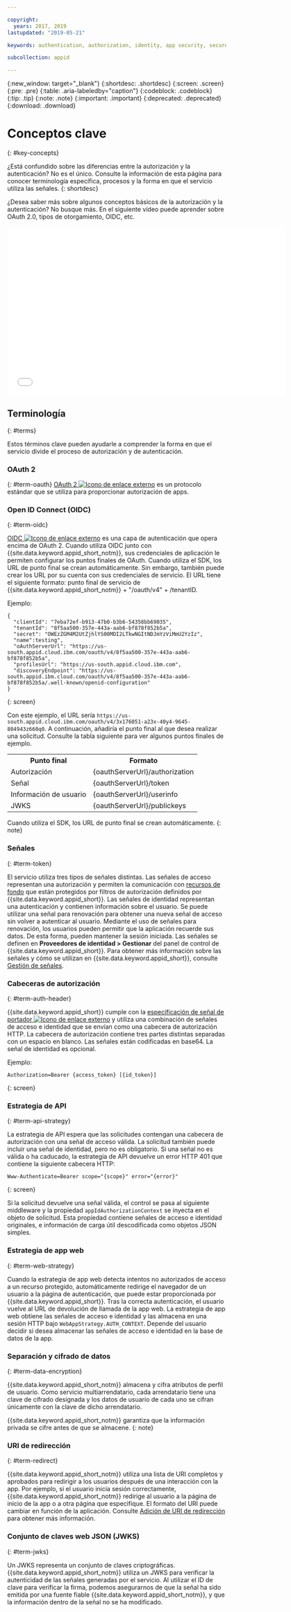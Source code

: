 ```yaml
---

copyright:
  years: 2017, 2019
lastupdated: "2019-05-21"

keywords: authentication, authorization, identity, app security, secure, access, tokens

subcollection: appid

---
```


{:new_window: target="_blank"}
{:shortdesc: .shortdesc}
{:screen: .screen}
{:pre: .pre}
{:table: .aria-labeledby="caption"}
{:codeblock: .codeblock}
{:tip: .tip}
{:note: .note}
{:important: .important}
{:deprecated: .deprecated}
{:download: .download}

# Conceptos clave
{: #key-concepts}

¿Está confundido sobre las diferencias entre la autorización y la autenticación? No es el único. Consulte la información de esta página para conocer terminología específica, procesos y la forma en que el servicio utiliza las señales.
{: shortdesc}

¿Desea saber más sobre algunos conceptos básicos de la autorización y la autenticación? No busque más. En el siguiente vídeo puede aprender sobre OAuth 2.0, tipos de otorgamiento, OIDC, etc.

<iframe class="embed-responsive-item" id="about-appid-basics" title="Acerca de {{site.data.keyword.appid_short_notm}}" type="text/html" width="640" height="390" src="//www.youtube.com/embed/ndlk-ZhKGXM?rel=0" frameborder="0" webkitallowfullscreen mozallowfullscreen allowfullscreen> </iframe>


## Terminología
{: #terms}

Estos términos clave pueden ayudarle a comprender la forma en que el servicio divide el proceso de autorización y de autenticación.

### OAuth 2
{: #term-oauth}
<a href="https://tools.ietf.org/html/rfc6749" target="_blank">OAuth 2 <img src="../../icons/launch-glyph.svg" alt="Icono de enlace externo"></a> es un protocolo estándar que se utiliza para proporcionar autorización de apps.


### Open ID Connect (OIDC)
{: #term-oidc}

<a href="https://openid.net/developers/specs/" target="_blank">OIDC <img src="../../icons/launch-glyph.svg" alt="Icono de enlace externo"></a> es una capa de autenticación que opera encima de OAuth 2. Cuando utiliza OIDC junto con {{site.data.keyword.appid_short_notm}}, sus credenciales de aplicación le permiten configurar los puntos finales de OAuth. Cuando utiliza el SDK, los URL de punto final se crean automáticamente. Sin embargo, también puede crear los URL por su cuenta con sus credenciales de servicio. El URL tiene el siguiente formato: punto final de servicio de {{site.data.keyword.appid_short_notm}} + "/oauth/v4" + /tenantID.

Ejemplo:

```
{
  "clientId": "7eba72ef-b913-47b0-b3b6-54358bb69035",
  "tenantId": "8f5aa500-357e-443a-aab6-bf878f852b5a",
  "secret": "OWEzZGM4M2UtZjhlYS00MDI2LTkwNGItNDJmYzViMmU2YzIz",
  "name":testing",
  "oAuthServerUrl": "https://us-south.appid.cloud.ibm.com/oauth/v4/8f5aa500-357e-443a-aab6-bf878f852b5a",
  "profilesUrl": "https://us-south.appid.cloud.ibm.com",
  "discoveryEndpoint": "https://us-south.appid.ibm.cloud.com/oauth/v4/8f5aa500-357e-443a-aab6-bf878f852b5a/.well-known/openid-configuration"
}
```
{: screen}

Con este ejemplo, el URL sería `https://us-south.appid.cloud.ibm.com/oauth/v4/3x176051-a23x-40y4-9645-804943z660q0`. A continuación, añadiría el punto final al que desea realizar una solicitud. Consulte la tabla siguiente para ver algunos puntos finales de ejemplo.

<table>
  <tr>
    <th>Punto final</th>
    <th>Formato</th>
  </tr>
  <tr>
    <td>Autorización</td>
    <td>{oauthServerUrl}/authorization</td>
  </tr>
  <tr>
    <td>Señal</td>
    <td>{oauthServerUrl}/token</td>
  </tr>
  <tr>
    <td>Información de usuario</td>
    <td>{oauthServerUrl}/userinfo</td>
  </tr>
  <tr>
    <td>JWKS</td>
    <td>{oauthServerUrl}/publickeys</td>
  </tr>
</table>

Cuando utiliza el SDK, los URL de punto final se crean automáticamente.
{: note}

### Señales
{: #term-token}

El servicio utiliza tres tipos de señales distintas. Las señales de acceso representan una autorización y permiten la comunicación con [recursos de fondo](/docs/services/appid?topic=appid-backend) que están protegidos por filtros de autorización definidos por {{site.data.keyword.appid_short}}. Las señales de identidad representan una autenticación y contienen información sobre el usuario. Se puede utilizar una señal para renovación para obtener una nueva señal de acceso sin volver a autenticar al usuario. Mediante el uso de señales para renovación, los usuarios pueden permitir que la aplicación recuerde sus datos. De esta forma, pueden mantener la sesión iniciada. Las señales se definen en **Proveedores de identidad > Gestionar** del panel de control de {{site.data.keyword.appid_short}}. Para obtener más información sobre las señales y cómo se utilizan en {{site.data.keyword.appid_short}}, consulte [Gestión de señales](/docs/services/appid?topic=appid-tokens#tokens).

### Cabeceras de autorización
{: #term-auth-header}

{{site.data.keyword.appid_short}} cumple con la <a href="https://tools.ietf.org/html/rfc6750" target="blank">especificación de señal de portador <img src="../../icons/launch-glyph.svg" alt="Icono de enlace externo"></a> y utiliza una combinación de señales de acceso e identidad que se envían como una cabecera de autorización HTTP. La cabecera de autorización contiene tres partes distintas separadas con un espacio en blanco. Las señales están codificadas en base64. La señal de identidad es opcional.

Ejemplo:

```
Authorization=Bearer {access_token} [{id_token}]
```
{: screen}


### Estrategia de API
{: #term-api-strategy}

La estrategia de API espera que las solicitudes contengan una cabecera de autorización con una señal de acceso válida. La solicitud también puede incluir una señal de identidad, pero no es obligatorio. Si una señal no es válida o ha caducado, la estrategia de API devuelve un error HTTP 401 que contiene la siguiente cabecera HTTP:
```
Www-Authenticate=Bearer scope="{scope}" error="{error}"
```
{: screen}

Si la solicitud devuelve una señal válida, el control se pasa al siguiente middleware y la propiedad `appIdAuthorizationContext` se inyecta en el objeto de solicitud. Esta propiedad contiene señales de acceso e identidad originales, e información de carga útil descodificada como objetos JSON simples.

### Estrategia de app web
{: #term-web-strategy}

Cuando la estrategia de app web detecta intentos no autorizados de acceso a un recurso protegido, automáticamente redirige el navegador de un usuario a la página de autenticación, que puede estar proporcionada por {{site.data.keyword.appid_short}}. Tras la correcta autenticación, el usuario vuelve al URL de devolución de llamada de la app web. La estrategia de app web obtiene las señales de acceso e identidad y las almacena en una sesión HTTP bajo `WebAppStrategy.AUTH_CONTEXT`. Depende del usuario decidir si desea almacenar las señales de acceso e identidad en la base de datos de la app.

### Separación y cifrado de datos
{: #term-data-encryption}

{{site.data.keyword.appid_short_notm}} almacena y cifra atributos de perfil de usuario. Como servicio multiarrendatario, cada arrendatario tiene una clave de cifrado designada y los datos de usuario de cada uno se cifran únicamente con la clave de dicho arrendatario.

{{site.data.keyword.appid_short_notm}} garantiza que la información privada se cifre antes de que se almacene.
{: note}


### URI de redirección
{: #term-redirect}

{{site.data.keyword.appid_short_notm}} utiliza una lista de URI completos y aprobados para redirigir a los usuarios después de una interacción con la app. Por ejemplo, si el usuario inicia sesión correctamente, {{site.data.keyword.appid_short_notm}} redirige al usuario a la página de inicio de la app o a otra página que especifique. El formato del URI puede cambiar en función de la aplicación. Consulte [Adición de URI de redirección](/docs/services/appid?topic=appid-managing-idp#add-redirect-uri) para obtener más información.


### Conjunto de claves web JSON (JWKS)
{: #term-jwks}

Un JWKS representa un conjunto de claves criptográficas. {{site.data.keyword.appid_short_notm}} utiliza un JWKS para verificar la autenticidad de las señales generadas por el servicio. Al utilizar el ID de clave para verificar la firma, podemos asegurarnos de que la señal ha sido emitida por una fuente fiable {{site.data.keyword.appid_short_notm}}, y que la información dentro de la señal no se ha modificado.


